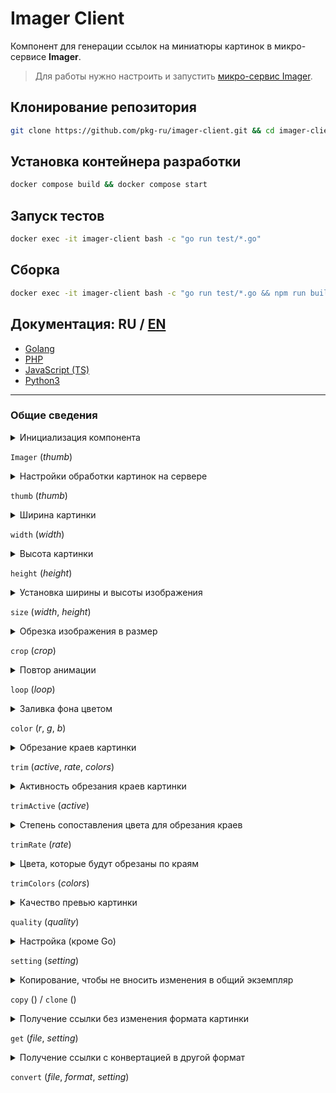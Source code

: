 # Imager Client

Компонент для генерации ссылок на миниатюры картинок в микро-сервисе **Imager**.

> Для работы нужно настроить и запустить [микро-сервис Imager](https://github.com/pkg-ru/imager).

## Клонирование репозитория

```bash
git clone https://github.com/pkg-ru/imager-client.git && cd imager-client
```

## Установка контейнера разработки

```bash
docker compose build && docker compose start
```

## Запуск тестов

```bash
docker exec -it imager-client bash -c "go run test/*.go"
```

## Сборка

```bash
docker exec -it imager-client bash -c "go run test/*.go && npm run build && python3 -m build"
```

## Документация: **RU** / [EN](./doc/README-EN.md)

- [Golang](./doc/GO-RU.md)
- [PHP](./doc/PHP-RU.md)
- [JavaScript (TS)](./doc/TS-RU.md)
- [Python3](./doc/PY-RU.md)

---

### Общие сведения

<details><summary>Инициализация компонента

`Imager` (_thumb_)</summary>

> ##### _thumb_ - название настроек на сервере (по умолчанию: `default`)
>
> Можно передать массив настроек, кроме реализации на языке Go.

</details>

<details><summary>Настройки обработки картинок на сервере

`thumb` (_thumb_)</summary>

> ##### _thumb_ - название настроек на сервере (по умолчанию: `default`)

</details>

<details><summary>Ширина картинки

`width` (_width_)</summary>

> ##### _width_ - ширина.
>
> Если передать `0`, то ширина не изменяется, и сохраняет свои пропорции относительно высоты.

</details>

<details><summary>Высота картинки

`height` (_height_)</summary>

> ##### _height_ - высота.
>
> Если передать `0`, то высота не изменяется, и сохраняет свои пропорции относительно ширины.

</details>

<details><summary>Установка ширины и высоты изображения

`size` (_width_, _height_)</summary>

> ##### _width_ - ширина.
>
> Если передать `0`, то ширина не изменяется, и сохраняет свои пропорции относительно высоты.

> ##### _height_ - высота.
>
> Если передать `0`, то высота не изменяется, и сохраняет свои пропорции относительно ширины.

</details>

<details><summary>Обрезка изображения в размер

`crop` (_crop_)</summary>

> ##### _crop_ - обрезка изображения (по умолчанию `false`).
>
> Если `true` — при установке ширины и высоты этот параметр масштабирует и обрезает картинку в указанный размер.  
> Если `false` — при установке ширины и высоты параметр масштабирует картинку в указанный размер.  
> Поля, которые образуются в результате масштабирования, закрашиваются установленным цветом или остаются прозрачными (если это возможно).

</details>

<details><summary>Повтор анимации

`loop` (_loop_)</summary>

> ##### _loop_ - повтор анимации (по умолчанию `true`).
>
> Если `true` — анимация зацикливается.  
> Если `false` — анимация проигрывается 1 раз.

</details>

<details><summary>Заливка фона цветом

`color` (_r_, _g_, _b_)</summary>

> ##### _r_ - Красный.
>
> ##### _g_ - Зеленый.
>
> ##### _b_ - Синий.
>
> Устанавливает цвет заливки фона в RGB формате.

</details>

<details><summary>Обрезание краев картинки

`trim` (_active_, _rate_, _colors_)</summary>

> ##### _active_ - активность фильтра.
>
> ##### _rate_ - степень сравнения цветов (чем ниже, тем точнее цвет).
>
> ##### _colors_ - список цветов в RGB формате: `[[255, 255, 255], [0, 0, 0]]`.
>
> С помощью этого фильтра можно обрезать картинку по прозрачным пикселям, черным/белым или любым другим цветам, которые находятся по краям (верх/низ/лево/право) картинки.

</details>

<details><summary>Активность обрезания краев картинки

`trimActive` (_active_)</summary>

> ##### _active_ - активность фильтра обрезания краев.
>
> Если `true` — обрезаем.  
> Если `false` — не обрезаем.

</details>

<details><summary>Степень сопоставления цвета для обрезания краев

`trimRate` (_rate_)</summary>

> ##### _rate_ - степень сопоставления цвета.
>
> Чем ниже это значение, тем точнее сопоставляется цвет.

</details>

<details><summary>Цвета, которые будут обрезаны по краям

`trimColors` (_colors_)</summary>

> ##### _colors_ - список цветов.
>
> Список в RGB формате: `[[255, 255, 255], [0, 0, 0]]`.

</details>

<details><summary>Качество превью картинки

`quality` (_quality_)</summary>

> ##### _quality_ - качество результата.
>
> Чем ниже значение, тем хуже качество и меньше размер файла (не для файлов результата: gif/png).

</details>

<details><summary>Настройка (кроме Go)

`setting` (_setting_)</summary>

> ##### _setting_ - список/массив настроек (кроме Go).
>
> Пример:
>
> ```js
> {
> # ширина
> 'width': 100,
> # высота
> 'height': 100,
> # качество
> 'quality': 85,
> # обрезка в размер
> 'crop': false,
> # повтор анимации
> 'loop': true,
> # цвет заливки
> 'color': [255, 255, 255],
> # обрезка краев
> 'trimActive': true,
> # степень сопоставления при обрезании краев
> 'trimRate': 20,
> # список цветов для обрезания краев
> 'trimColor': [[255, 255, 255], [0, 0, 0]],
> }
> ```

</details>

<details><summary>Копирование, чтобы не вносить изменения в общий экземпляр

`copy` () / `clone` ()</summary>

> Можно использовать для группировки по типам/настройкам ассетов.

</details>

<details><summary>Получение ссылки без изменения формата картинки

`get` (_file_, _setting_)</summary>

> ##### _file_ - путь к исходному файлу (относительно web).
>
> ##### _setting_ - список/массив настроек (кроме Go).
>
> Генерирует ссылку на ассет картинки по установленным параметрам, без изменения расширения исходного файла.

</details>

<details><summary>Получение ссылки с конвертацией в другой формат

`convert` (_file_, _format_, _setting_)</summary>

> ##### _file_ - путь к исходному файлу (относительно web).
>
> ##### _format_ - формат файла результата.
>
> ##### _setting_ - список/массив настроек (кроме Go).
>
> Генерирует ссылку на ассет картинки по установленным параметрам и с установленным расширением файла результата.

</details>
